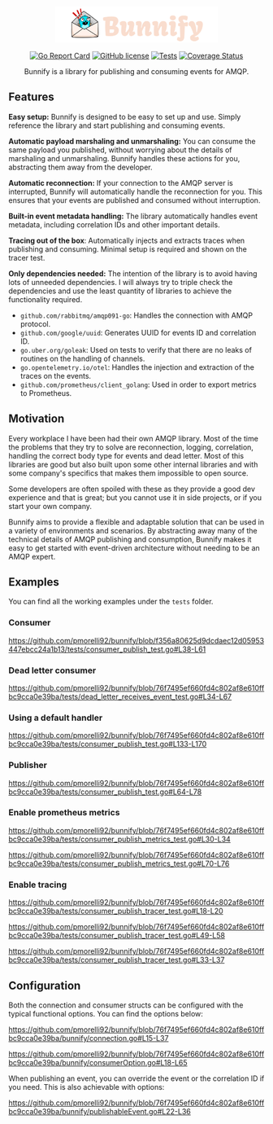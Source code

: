 <p align="center">
    <img src="logo.png" width="320px">
</p>

<div align="center">

[![Go Report Card](https://goreportcard.com/badge/github.com/pmorelli92/bunnify)](https://goreportcard.com/report/github.com/pmorelli92/bunnify)
[![GitHub license](https://img.shields.io/github/license/pmorelli92/bunnify)](LICENSE)
[![Tests](https://github.com/pmorelli92/bunnify/actions/workflows/main.yaml/badge.svg?branch=main)](https://github.com/pmorelli92/bunnify/actions/workflows/main.yaml)
[![Coverage Status](https://coveralls.io/repos/github/pmorelli92/bunnify/badge.svg?branch=main&kill_cache=1)](https://coveralls.io/github/pmorelli92/bunnify?branch=main)

Bunnify is a library for publishing and consuming events for AMQP.

</div>

## Features

**Easy setup:** Bunnify is designed to be easy to set up and use. Simply reference the library and start publishing and consuming events.

**Automatic payload marshaling and unmarshaling:** You can consume the same payload you published, without worrying about the details of marshaling and unmarshaling. Bunnify handles these actions for you, abstracting them away from the developer.

**Automatic reconnection:** If your connection to the AMQP server is interrupted, Bunnify will automatically handle the reconnection for you. This ensures that your events are published and consumed without interruption.

**Built-in event metadata handling:** The library automatically handles event metadata, including correlation IDs and other important details.

**Tracing out of the box**: Automatically injects and extracts traces when publishing and consuming. Minimal setup is required and shown on the tracer test.

**Only dependencies needed:** The intention of the library is to avoid having lots of unneeded dependencies. I will always try to triple check the dependencies and use the least quantity of libraries to achieve the functionality required.

- `github.com/rabbitmq/amqp091-go`: Handles the connection with AMQP protocol.
- `github.com/google/uuid`: Generates UUID for events ID and correlation ID.
- `go.uber.org/goleak`: Used on tests to verify that there are no leaks of routines on the handling of channels.
- `go.opentelemetry.io/otel`: Handles the injection and extraction of the traces on the events.
- `github.com/prometheus/client_golang`: Used in order to export metrics to Prometheus.

## Motivation

Every workplace I have been had their own AMQP library. Most of the time the problems that they try to solve are reconnection, logging, correlation, handling the correct body type for events and dead letter. Most of this libraries are good but also built upon some other internal libraries and with some company's specifics that makes them impossible to open source.

Some developers are often spoiled with these as they provide a good dev experience and that is great; but you cannot use it in side projects, or if you start your own company.

Bunnify aims to provide a flexible and adaptable solution that can be used in a variety of environments and scenarios. By abstracting away many of the technical details of AMQP publishing and consumption, Bunnify makes it easy to get started with event-driven architecture without needing to be an AMQP expert.

## Examples

You can find all the working examples under the `tests` folder.

### Consumer

https://github.com/pmorelli92/bunnify/blob/f356a80625d9dcdaec12d05953447ebcc24a1b13/tests/consumer_publish_test.go#L38-L61

### Dead letter consumer

https://github.com/pmorelli92/bunnify/blob/76f7495ef660fd4c802af8e610ffbc9cca0e39ba/tests/dead_letter_receives_event_test.go#L34-L67

### Using a default handler

https://github.com/pmorelli92/bunnify/blob/76f7495ef660fd4c802af8e610ffbc9cca0e39ba/tests/consumer_publish_test.go#L133-L170

### Publisher

https://github.com/pmorelli92/bunnify/blob/76f7495ef660fd4c802af8e610ffbc9cca0e39ba/tests/consumer_publish_test.go#L64-L78

### Enable prometheus metrics

https://github.com/pmorelli92/bunnify/blob/76f7495ef660fd4c802af8e610ffbc9cca0e39ba/tests/consumer_publish_metrics_test.go#L30-L34

https://github.com/pmorelli92/bunnify/blob/76f7495ef660fd4c802af8e610ffbc9cca0e39ba/tests/consumer_publish_metrics_test.go#L70-L76

### Enable tracing

https://github.com/pmorelli92/bunnify/blob/76f7495ef660fd4c802af8e610ffbc9cca0e39ba/tests/consumer_publish_tracer_test.go#L18-L20

https://github.com/pmorelli92/bunnify/blob/76f7495ef660fd4c802af8e610ffbc9cca0e39ba/tests/consumer_publish_tracer_test.go#L49-L58

https://github.com/pmorelli92/bunnify/blob/76f7495ef660fd4c802af8e610ffbc9cca0e39ba/tests/consumer_publish_tracer_test.go#L33-L37

## Configuration

Both the connection and consumer structs can be configured with the typical functional options. You can find the options below:

https://github.com/pmorelli92/bunnify/blob/76f7495ef660fd4c802af8e610ffbc9cca0e39ba/bunnify/connection.go#L15-L37

https://github.com/pmorelli92/bunnify/blob/76f7495ef660fd4c802af8e610ffbc9cca0e39ba/bunnify/consumerOption.go#L18-L65

When publishing an event, you can override the event or the correlation ID if you need. This is also achievable with options:

https://github.com/pmorelli92/bunnify/blob/76f7495ef660fd4c802af8e610ffbc9cca0e39ba/bunnify/publishableEvent.go#L22-L36
